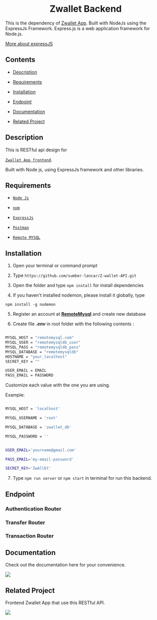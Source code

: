 
<h1 align="center">Zwallet Backend</h1>
<p>This is the dependency of <a href="https://github.com/sumber-lancar/Z-wallet-RN">Zwallet App</a>. Built with NodeJs using the ExpressJs Framework.
Express.js is a web application framework for Node.js.</p> 
<a href="https://en.wikipedia.org/wiki/Express.js">More about expressJS</a>


## Contents

  

-  [Description](#description)

-  [Requirements](#requirements)

-  [Installation](#installation)

-  [Endpoint](#endpoint)

-  [Documentation](#documentation)

-  [Related Project](#related-project)

  

## Description

  

This is RESTful api design for

[`Zwallet App frontend`](https://github.com/solehudin5699/ZWALLET-frontend.git).

Built with Node js, using ExpressJs framework and other libraries.

  

## Requirements

  

-  [`Node Js`](https://nodejs.org/en/)

-  [`npm`](https://www.npmjs.com/get-npm)

-  [`ExpressJs`](https://expressjs.com/)

-  [`Postman`](https://www.postman.com/downloads/)

-  [`Remote MYSQL`](https://remotemysql.com/phpmyadmin/index.php)

  

## Installation

  

1. Open your terminal or command prompt

2. Type `https://github.com/sumber-lancar/Z-wallet-API.git`

3. Open the folder and type `npm install` for install dependencies

4. If you haven't installed nodemon, please install it globally, type

`npm install -g nodemon`

5. Register an account at **[RemoteMysql](https://remotemysql.com/)** and create new database

6. Create file **_.env_** in root folder with the following contents :

  

```bash

MYSQL_HOST = "remotemysql.com"
MYSQL_USER = "remotemysqldb_user"
MYSQL_PASS = "remotemysqldb_pass"
MYSQL_DATABASE = "remotemysqldb"
HOSTNAME = "your_localhost"
SECRET_KEY = ""

USER_EMAIL = EMAIL
PASS_EMAIL = PASSWORD

```

  

Customize each value with the one you are using.

  

Example:

  

```bash

MYSQL_HOST = 'localhost'

MYSQL_USERNAME = 'root'

MYSQL_DATABASE = 'zwallet_db'

MYSQL_PASSWORD = ''


USER_EMAIL='yourname@gmail.com'

PASS_EMAIL='my-email-password'

SECRET_KEY='ZwAllEt'

```

  



7. Type `npm run server` or `npm start` in terminal for run this backend.

  

## Endpoint

  

### Authentication Router

  


  

### Transfer Router

  



  

### Transaction Router

  



  

## Documentation

  

Check out the documentation here for your convenience.

  

<a  href="https://documenter.getpostman.com/view/13530339/TW6xoU7C">

<img  src="https://img.shields.io/badge/Documentation-POSTMAN-blue.svg?style=popout&logo=postman"/>

</a>

  

## Related Project

  

Frontend Zwallet App that use this RESTful API.

  

<a  href="https://github.com/sumber-lancar/Z-wallet-RN.git">

<img  src="https://img.shields.io/badge/Zwallet%20Frontend-Repository-blue.svg?style=popout&logo=github"/>

</a>
